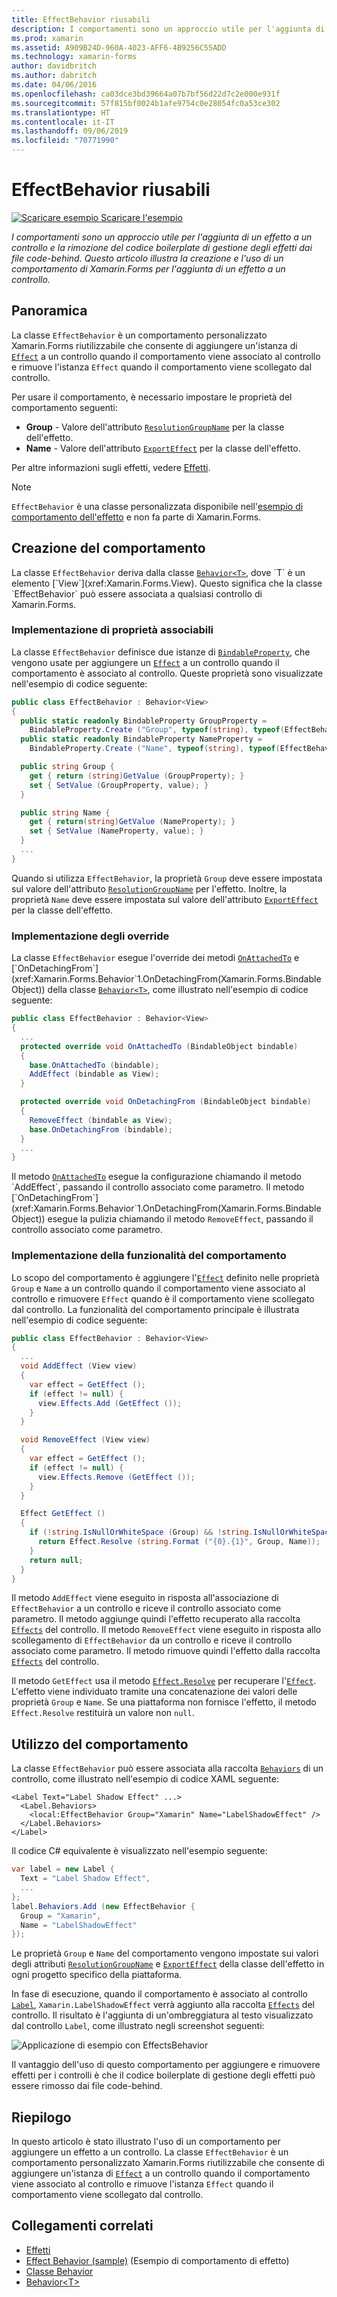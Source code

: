 ```yaml
---
title: EffectBehavior riusabili
description: I comportamenti sono un approccio utile per l'aggiunta di un effetto a un controllo e la rimozione del codice boilerplate di gestione degli effetti dai file code-behind. Questo articolo illustra la creazione e l'uso di un comportamento di Xamarin.Forms per l'aggiunta di un effetto a un controllo.
ms.prod: xamarin
ms.assetid: A909B24D-960A-4023-AFF6-4B9256C55ADD
ms.technology: xamarin-forms
author: davidbritch
ms.author: dabritch
ms.date: 04/06/2016
ms.openlocfilehash: ca03dce3bd39664a07b7bf56d22d7c2e000e931f
ms.sourcegitcommit: 57f815bf0024b1afe9754c0e28054fc0a53ce302
ms.translationtype: HT
ms.contentlocale: it-IT
ms.lasthandoff: 09/06/2019
ms.locfileid: "70771990"
---
```

# <a name="reusable-effectbehavior"></a>EffectBehavior riusabili

[![Scaricare esempio](~/media/shared/download.png) Scaricare l'esempio](https://docs.microsoft.com/samples/xamarin/xamarin-forms-samples/behaviors-effectbehavior)

_I comportamenti sono un approccio utile per l'aggiunta di un effetto a un controllo e la rimozione del codice boilerplate di gestione degli effetti dai file code-behind. Questo articolo illustra la creazione e l'uso di un comportamento di Xamarin.Forms per l'aggiunta di un effetto a un controllo._

## <a name="overview"></a>Panoramica

La classe `EffectBehavior` è un comportamento personalizzato Xamarin.Forms riutilizzabile che consente di aggiungere un'istanza di [`Effect`](xref:Xamarin.Forms.Effect) a un controllo quando il comportamento viene associato al controllo e rimuove l'istanza `Effect` quando il comportamento viene scollegato dal controllo.

Per usare il comportamento, è necessario impostare le proprietà del comportamento seguenti:

- **Group** - Valore dell'attributo [`ResolutionGroupName`](xref:Xamarin.Forms.ResolutionGroupNameAttribute) per la classe dell'effetto.
- **Name** - Valore dell'attributo [`ExportEffect`](xref:Xamarin.Forms.ExportEffectAttribute) per la classe dell'effetto.

Per altre informazioni sugli effetti, vedere [Effetti](~/xamarin-forms/app-fundamentals/effects/index.md).

> [!NOTE]
> `EffectBehavior` è una classe personalizzata disponibile nell'[esempio di comportamento dell'effetto](https://docs.microsoft.com/samples/xamarin/xamarin-forms-samples/behaviors-effectbehavior) e non fa parte di Xamarin.Forms.

## <a name="creating-the-behavior"></a>Creazione del comportamento

La classe `EffectBehavior` deriva dalla classe [`Behavior<T>`](xref:Xamarin.Forms.Behavior`1), dove `T` è un elemento [`View`](xref:Xamarin.Forms.View). Questo significa che la classe `EffectBehavior` può essere associata a qualsiasi controllo di Xamarin.Forms.

### <a name="implementing-bindable-properties"></a>Implementazione di proprietà associabili

La classe `EffectBehavior` definisce due istanze di [`BindableProperty`](xref:Xamarin.Forms.BindableProperty), che vengono usate per aggiungere un [`Effect`](xref:Xamarin.Forms.Effect) a un controllo quando il comportamento è associato al controllo. Queste proprietà sono visualizzate nell'esempio di codice seguente:

```csharp
public class EffectBehavior : Behavior<View>
{
  public static readonly BindableProperty GroupProperty =
    BindableProperty.Create ("Group", typeof(string), typeof(EffectBehavior), null);
  public static readonly BindableProperty NameProperty =
    BindableProperty.Create ("Name", typeof(string), typeof(EffectBehavior), null);

  public string Group {
    get { return (string)GetValue (GroupProperty); }
    set { SetValue (GroupProperty, value); }
  }

  public string Name {
    get { return(string)GetValue (NameProperty); }
    set { SetValue (NameProperty, value); }
  }
  ...
}
```

Quando si utilizza `EffectBehavior`, la proprietà `Group` deve essere impostata sul valore dell'attributo [`ResolutionGroupName`](xref:Xamarin.Forms.ResolutionGroupNameAttribute) per l'effetto. Inoltre, la proprietà `Name` deve essere impostata sul valore dell'attributo [`ExportEffect`](xref:Xamarin.Forms.ExportEffectAttribute) per la classe dell'effetto.

### <a name="implementing-the-overrides"></a>Implementazione degli override

La classe `EffectBehavior` esegue l'override dei metodi [`OnAttachedTo`](xref:Xamarin.Forms.Behavior`1.OnAttachedTo(Xamarin.Forms.BindableObject)) e [`OnDetachingFrom`](xref:Xamarin.Forms.Behavior`1.OnDetachingFrom(Xamarin.Forms.BindableObject)) della classe [`Behavior<T>`](xref:Xamarin.Forms.Behavior`1), come illustrato nell'esempio di codice seguente:

```csharp
public class EffectBehavior : Behavior<View>
{
  ...
  protected override void OnAttachedTo (BindableObject bindable)
  {
    base.OnAttachedTo (bindable);
    AddEffect (bindable as View);
  }

  protected override void OnDetachingFrom (BindableObject bindable)
  {
    RemoveEffect (bindable as View);
    base.OnDetachingFrom (bindable);
  }
  ...
}
```

Il metodo [`OnAttachedTo`](xref:Xamarin.Forms.Behavior`1.OnAttachedTo(Xamarin.Forms.BindableObject)) esegue la configurazione chiamando il metodo `AddEffect`, passando il controllo associato come parametro. Il metodo [`OnDetachingFrom`](xref:Xamarin.Forms.Behavior`1.OnDetachingFrom(Xamarin.Forms.BindableObject)) esegue la pulizia chiamando il metodo `RemoveEffect`, passando il controllo associato come parametro.

### <a name="implementing-the-behavior-functionality"></a>Implementazione della funzionalità del comportamento

Lo scopo del comportamento è aggiungere l'[`Effect`](xref:Xamarin.Forms.Effect) definito nelle proprietà `Group` e `Name` a un controllo quando il comportamento viene associato al controllo e rimuovere `Effect` quando è il comportamento viene scollegato dal controllo. La funzionalità del comportamento principale è illustrata nell'esempio di codice seguente:

```csharp
public class EffectBehavior : Behavior<View>
{
  ...
  void AddEffect (View view)
  {
    var effect = GetEffect ();
    if (effect != null) {
      view.Effects.Add (GetEffect ());
    }
  }

  void RemoveEffect (View view)
  {
    var effect = GetEffect ();
    if (effect != null) {
      view.Effects.Remove (GetEffect ());
    }
  }

  Effect GetEffect ()
  {
    if (!string.IsNullOrWhiteSpace (Group) && !string.IsNullOrWhiteSpace (Name)) {
      return Effect.Resolve (string.Format ("{0}.{1}", Group, Name));
    }
    return null;
  }
}
```

Il metodo `AddEffect` viene eseguito in risposta all'associazione di `EffectBehavior` a un controllo e riceve il controllo associato come parametro. Il metodo aggiunge quindi l'effetto recuperato alla raccolta [`Effects`](xref:Xamarin.Forms.Element.Effects) del controllo. Il metodo `RemoveEffect` viene eseguito in risposta allo scollegamento di `EffectBehavior` da un controllo e riceve il controllo associato come parametro. Il metodo rimuove quindi l'effetto dalla raccolta [`Effects`](xref:Xamarin.Forms.Element.Effects) del controllo.

Il metodo `GetEffect` usa il metodo [`Effect.Resolve`](xref:Xamarin.Forms.Effect.Resolve(System.String)) per recuperare l'[`Effect`](xref:Xamarin.Forms.Effect). L'effetto viene individuato tramite una concatenazione dei valori delle proprietà `Group` e `Name`. Se una piattaforma non fornisce l'effetto, il metodo `Effect.Resolve` restituirà un valore non `null`.

## <a name="consuming-the-behavior"></a>Utilizzo del comportamento

La classe `EffectBehavior` può essere associata alla raccolta [`Behaviors`](xref:Xamarin.Forms.VisualElement.Behaviors) di un controllo, come illustrato nell'esempio di codice XAML seguente:

```xaml
<Label Text="Label Shadow Effect" ...>
  <Label.Behaviors>
    <local:EffectBehavior Group="Xamarin" Name="LabelShadowEffect" />
  </Label.Behaviors>
</Label>
```

Il codice C# equivalente è visualizzato nell'esempio seguente:

```csharp
var label = new Label {
  Text = "Label Shadow Effect",
  ...
};
label.Behaviors.Add (new EffectBehavior {
  Group = "Xamarin",
  Name = "LabelShadowEffect"
});
```

Le proprietà `Group` e `Name` del comportamento vengono impostate sui valori degli attributi [`ResolutionGroupName`](xref:Xamarin.Forms.ResolutionGroupNameAttribute) e [`ExportEffect`](xref:Xamarin.Forms.ExportEffectAttribute) della classe dell'effetto in ogni progetto specifico della piattaforma.

In fase di esecuzione, quando il comportamento è associato al controllo [`Label`](xref:Xamarin.Forms.Label), `Xamarin.LabelShadowEffect` verrà aggiunto alla raccolta [`Effects`](xref:Xamarin.Forms.Element.Effects) del controllo. Il risultato è l'aggiunta di un'ombreggiatura al testo visualizzato dal controllo `Label`, come illustrato negli screenshot seguenti:

![](effect-behavior-images/screenshots.png "Applicazione di esempio con EffectsBehavior")

Il vantaggio dell'uso di questo comportamento per aggiungere e rimuovere effetti per i controlli è che il codice boilerplate di gestione degli effetti può essere rimosso dai file code-behind.

## <a name="summary"></a>Riepilogo

In questo articolo è stato illustrato l'uso di un comportamento per aggiungere un effetto a un controllo. La classe `EffectBehavior` è un comportamento personalizzato Xamarin.Forms riutilizzabile che consente di aggiungere un'istanza di [`Effect`](xref:Xamarin.Forms.Effect) a un controllo quando il comportamento viene associato al controllo e rimuove l'istanza `Effect` quando il comportamento viene scollegato dal controllo.

## <a name="related-links"></a>Collegamenti correlati

- [Effetti](~/xamarin-forms/app-fundamentals/effects/index.md)
- [Effect Behavior (sample)](https://docs.microsoft.com/samples/xamarin/xamarin-forms-samples/behaviors-effectbehavior) (Esempio di comportamento di effetto)
- [Classe Behavior](xref:Xamarin.Forms.Behavior)
- [Behavior&lt;T&gt;](xref:Xamarin.Forms.Behavior`1)
